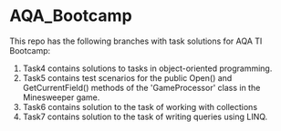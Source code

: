 # AQA_Bootcamp
This repo has the following branches with task solutions for AQA TI Bootcamp:
1. Task4 contains solutions to tasks in object-oriented programming.
2. Task5 contains test scenarios for the public  Open() and GetCurrentField() methods of the 'GameProcessor' class in the Minesweeper game.
3. Task6 contains solution to the task of working with collections
4. Task7 contains solution to the task of writing queries using LINQ.